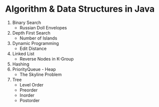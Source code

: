 # Algorithm & Data Structures in Java
1. Binary Search
   * Russian Doll Envelopes
2. Depth First Search
   * Number of Islands
3. Dynamic Programming
   * Edit Distance
4. Linked List
   * Reverse Nodes in K-Group
5. Hashing
6. PriorityQueue - Heap
   * The Skyline Problem
7. Tree
   * Level Order
   * Preorder
   * Inorder
   * Postorder
